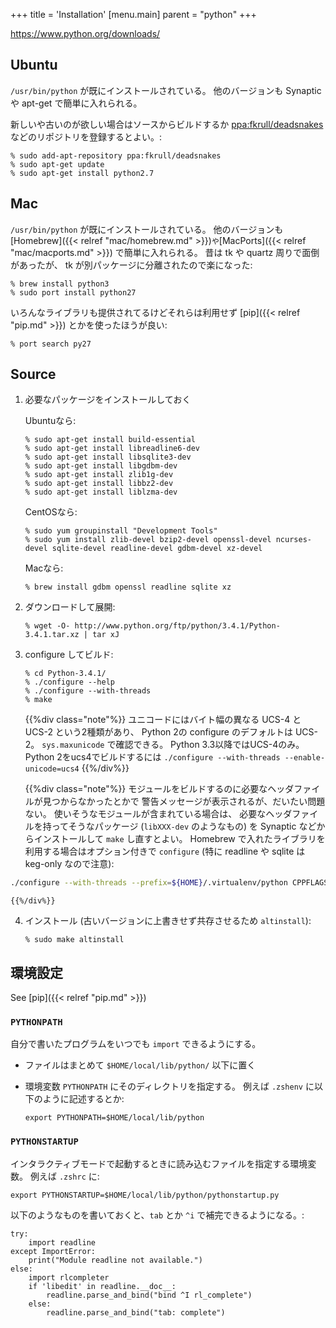 +++
title = 'Installation'
[menu.main]
  parent = "python"
+++

<https://www.python.org/downloads/>

## Ubuntu

`/usr/bin/python` が既にインストールされている。
他のバージョンも Synaptic や apt-get で簡単に入れられる。

新しいや古いのが欲しい場合はソースからビルドするか
[ppa:fkrull/deadsnakes](https://launchpad.net/~fkrull/+archive/deadsnakes)
などのリポジトリを登録するとよい。:

    % sudo add-apt-repository ppa:fkrull/deadsnakes
    % sudo apt-get update
    % sudo apt-get install python2.7

## Mac

`/usr/bin/python` が既にインストールされている。
他のバージョンも [Homebrew]({{< relref "mac/homebrew.md" >}})` や `[MacPorts]({{< relref "mac/macports.md" >}}) で簡単に入れられる。
昔は tk や quartz 周りで面倒があったが、
tk が別パッケージに分離されたので楽になった:

    % brew install python3
    % sudo port install python27

いろんなライブラリも提供されてるけどそれらは利用せず
[pip]({{< relref "pip.md" >}}) とかを使ったほうが良い:

    % port search py27

## Source

1.  必要なパッケージをインストールしておく

    Ubuntuなら:

        % sudo apt-get install build-essential
        % sudo apt-get install libreadline6-dev
        % sudo apt-get install libsqlite3-dev
        % sudo apt-get install libgdbm-dev
        % sudo apt-get install zlib1g-dev
        % sudo apt-get install libbz2-dev
        % sudo apt-get install liblzma-dev

    CentOSなら:

        % sudo yum groupinstall "Development Tools"
        % sudo yum install zlib-devel bzip2-devel openssl-devel ncurses-devel sqlite-devel readline-devel gdbm-devel xz-devel

    Macなら:

        % brew install gdbm openssl readline sqlite xz

2.  ダウンロードして展開:

        % wget -O- http://www.python.org/ftp/python/3.4.1/Python-3.4.1.tar.xz | tar xJ

3.  configure してビルド:

        % cd Python-3.4.1/
        % ./configure --help
        % ./configure --with-threads
        % make

    {{%div class="note"%}}
ユニコードにはバイト幅の異なる UCS-4 と UCS-2 という2種類があり、
Python 2の configure のデフォルトは UCS-2。
`sys.maxunicode` で確認できる。
Python 3.3以降ではUCS-4のみ。
Python 2をucs4でビルドするには
`./configure --with-threads --enable-unicode=ucs4`
    {{%/div%}}

    {{%div class="note"%}}
モジュールをビルドするのに必要なヘッダファイルが見つからなかったとかで
警告メッセージが表示されるが、だいたい問題ない。
使いそうなモジュールが含まれている場合は、
必要なヘッダファイルを持ってそうなパッケージ (`libXXX-dev` のようなもの) を
Synaptic などからインストールして `make` し直すとよい。
Homebrew で入れたライブラリを利用する場合はオプション付きで `configure`
(特に readline や sqlite は keg-only なので注意):

```sh
./configure --with-threads --prefix=${HOME}/.virtualenv/python CPPFLAGS="-I$(brew --prefix)/include -I$(brew --prefix)/opt/readline/include -I$(brew --prefix)/opt/sqlite/include -I$(brew --prefix)/opt/openssl/include" LDFLAGS="-L$(brew --prefix)/lib -L$(brew --prefix)/opt/readline/lib -L$(brew --prefix)/opt/sqlite/lib -L$(brew --prefix)/opt/openssl/lib"
```
    {{%/div%}}

4.  インストール
    (古いバージョンに上書きせず共存させるため `altinstall`):

        % sudo make altinstall

## 環境設定

See [pip]({{< relref "pip.md" >}})

### `PYTHONPATH`

自分で書いたプログラムをいつでも `import` できるようにする。

-   ファイルはまとめて `$HOME/local/lib/python/` 以下に置く
-   環境変数 `PYTHONPATH` にそのディレクトリを指定する。
    例えば `.zshenv` に以下のように記述するとか:

        export PYTHONPATH=$HOME/local/lib/python

### `PYTHONSTARTUP`

インタラクティブモードで起動するときに読み込むファイルを指定する環境変数。
例えば `.zshrc` に:

    export PYTHONSTARTUP=$HOME/local/lib/python/pythonstartup.py

以下のようなものを書いておくと、`tab` とか `^i` で補完できるようになる。:

    try:
        import readline
    except ImportError:
        print("Module readline not available.")
    else:
        import rlcompleter
        if 'libedit' in readline.__doc__:
            readline.parse_and_bind("bind ^I rl_complete")
        else:
            readline.parse_and_bind("tab: complete")
